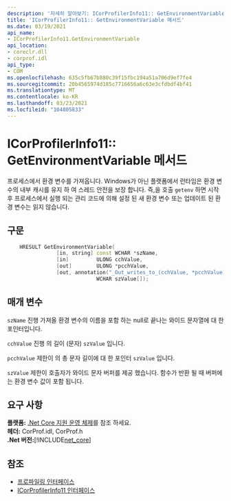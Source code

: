 ```yaml
---
description: '자세히 알아보기: ICorProfilerInfo11:: GetEnvironmentVariable 메서드'
title: 'ICorProfilerInfo11:: GetEnvironmentVariable 메서드'
ms.date: 03/19/2021
api_name:
- ICorProfilerInfo11.GetEnvironmentVariable
api_location:
- coreclr.dll
- corprof.idl
api_type:
- COM
ms.openlocfilehash: 635c5fb67b880c39f15fbc194a51a706d9ef7fe4
ms.sourcegitcommit: 20b4565974d185c7716656a6c63e3cfdbdf4bf41
ms.translationtype: MT
ms.contentlocale: ko-KR
ms.lasthandoff: 03/23/2021
ms.locfileid: "104805833"
---
```

# <a name="icorprofilerinfo11getenvironmentvariable-method"></a>ICorProfilerInfo11:: GetEnvironmentVariable 메서드

프로세스에서 환경 변수를 가져옵니다. Windows가 아닌 플랫폼에서 런타임은 환경 변수의 내부 캐시를 유지 하 여 스레드 안전을 보장 합니다. 즉,을 호출 `getenv` 하면 시작 후 프로세스에서 실행 되는 관리 코드에 의해 설정 된 새 환경 변수 또는 업데이트 된 환경 변수는 읽지 않습니다.
  
## <a name="syntax"></a>구문  
  
```cpp  
    HRESULT GetEnvironmentVariable(
                [in, string] const WCHAR *szName,
                [in]         ULONG cchValue,
                [out]        ULONG *pcchValue,
                [out, annotation("_Out_writes_to_(cchValue, *pcchValue)")]
                             WCHAR szValue[]);
```  
  
## <a name="parameters"></a>매개 변수

`szName` 진행 가져올 환경 변수의 이름을 포함 하는 null로 끝나는 와이드 문자열에 대 한 포인터입니다.

`cchValue` 진행 의 길이 (문자) `szValue` 입니다.

`pcchValue` 제한이 의 총 문자 길이에 대 한 포인터 `szValue` 입니다.

`szValue` 제한이 호출자가 와이드 문자 버퍼를 제공 했습니다. 함수가 반환 될 때 버퍼에는 환경 변수 값이 포함 됩니다.

## <a name="requirements"></a>요구 사항  

**플랫폼:** [.Net Core 지원 운영 체제](../../../core/install/windows.md?pivots=os-windows)를 참조 하세요.  
**헤더:** CorProf.idl, CorProf.h  
**.Net 버전:**[!INCLUDE[net_core](../../../../includes/net-core-31-md.md)]  
  
## <a name="see-also"></a>참조

- [프로파일링 인터페이스](profiling-interfaces.md)
- [ICorProfilerInfo11 인터페이스](icorprofilerinfo11-interface.md)
